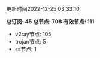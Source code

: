 更新时间2022-12-25 03:33:10

**总订阅: 45**
**总节点: 708**
**有效节点: 111**
- v2ray节点: 105
- trojan节点: 5
- ss节点: 1
